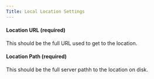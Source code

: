 ```yaml
---
Title: Local Location Settings
---
```


#### Location URL (required)

This should be the full URL used to get to the location.

#### Location Path (required)

This should be the full server pathh to the location on disk.
